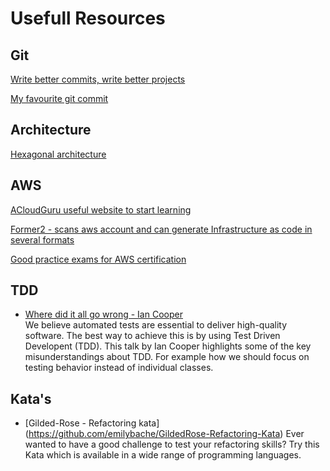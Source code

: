 # Usefull Resources

## Git
[Write better commits, write better projects](https://github.blog/2022-06-30-write-better-commits-build-better-projects/)

[My favourite git commit](https://dhwthompson.com/2019/my-favourite-git-commit)



## Architecture
[Hexagonal architecture](https://medium.com/ssense-tech/hexagonal-architecture-there-are-always-two-sides-to-every-story-bc0780ed7d9c)


## AWS
[ACloudGuru useful website to start learning](https://acloudguru.com/)

[Former2 - scans aws account and can generate Infrastructure as code in several formats](https://former2.com/)


[Good practice exams for AWS certification](https://www.udemy.com/user/jonjonbonso/)

## TDD
- [Where did it all go wrong - Ian Cooper](https://www.youtube.com/watch?v=EZ05e7EMOLM)  
We believe automated tests are essential to deliver high-quality software.
The best way to achieve this is by using Test Driven Developent (TDD).
This talk by Ian Cooper highlights some of the key misunderstandings about TDD.
For example how we should focus on testing behavior instead of individual classes.

## Kata's
- [Gilded-Rose - Refactoring kata] (https://github.com/emilybache/GildedRose-Refactoring-Kata)
Ever wanted to have a good challenge to test your refactoring skills? Try this Kata which is available in a wide range of programming languages. 
